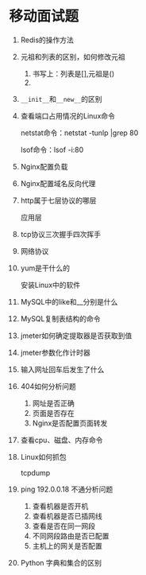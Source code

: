 # 移动面试题

1. Redis的操作方法

2. 元祖和列表的区别，如何修改元祖

   1. 书写上：列表是[],元祖是()
   2. 

3. `__init__`和`__new__`的区别

4. 查看端口占用情况的Linux命令

   netstat命令：netstat -tunlp |grep 80

   lsof命令：lsof -i:80

5. Nginx配置负载

6. Nginx配置域名反向代理

7. http属于七层协议的哪层

   应用层

8. tcp协议三次握手四次挥手

9. 网络协议

10. yum是干什么的

    安装Linux中的软件

11. MySQL中的like和__分别是什么

12. MySQL复制表结构的命令

13. jmeter如何确定提取器是否获取到值

14. jmeter参数化作计时器

15. 输入网址回车后发生了什么

16. 404如何分析问题

    1. 网址是否正确
    2. 页面是否存在
    3. Nginx是否配置页面转发

17. 查看cpu、磁盘、内存命令

18. Linux如何抓包

    tcpdump

19. ping 192.0.0.18 不通分析问题
    1. 查看机器是否开机
    2. 查看机器是否已插网线
    3. 查看是否在同一网段
    4. 不同网段路由是否已配置
    5. 主机上的网关是否配置

20. Python 字典和集合的区别